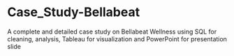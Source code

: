 # Case_Study-Bellabeat
A complete and detailed case study on Bellabeat Wellness using SQL for cleaning, analysis, Tableau for visualization and PowerPoint for presentation slide
